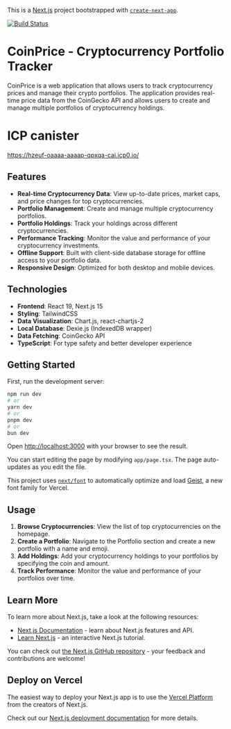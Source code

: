 This is a [Next.js](https://nextjs.org) project bootstrapped with [`create-next-app`](https://nextjs.org/docs/app/api-reference/cli/create-next-app).

[![Build Status](https://github.com/niklabh/coinprice/actions/workflows/build.yml/badge.svg)](https://github.com/niklabh/coinprice/actions/workflows/build.yml)

# CoinPrice - Cryptocurrency Portfolio Tracker

CoinPrice is a web application that allows users to track cryptocurrency prices and manage their crypto portfolios. The application provides real-time price data from the CoinGecko API and allows users to create and manage multiple portfolios of cryptocurrency holdings.

# ICP canister

https://hzeuf-oaaaa-aaaap-qpxqa-cai.icp0.io/

## Features

- **Real-time Cryptocurrency Data**: View up-to-date prices, market caps, and price changes for top cryptocurrencies.
- **Portfolio Management**: Create and manage multiple cryptocurrency portfolios.
- **Portfolio Holdings**: Track your holdings across different cryptocurrencies.
- **Performance Tracking**: Monitor the value and performance of your cryptocurrency investments.
- **Offline Support**: Built with client-side database storage for offline access to your portfolio data.
- **Responsive Design**: Optimized for both desktop and mobile devices.

## Technologies

- **Frontend**: React 19, Next.js 15
- **Styling**: TailwindCSS
- **Data Visualization**: Chart.js, react-chartjs-2
- **Local Database**: Dexie.js (IndexedDB wrapper)
- **Data Fetching**: CoinGecko API
- **TypeScript**: For type safety and better developer experience

## Getting Started

First, run the development server:

```bash
npm run dev
# or
yarn dev
# or
pnpm dev
# or
bun dev
```

Open [http://localhost:3000](http://localhost:3000) with your browser to see the result.

You can start editing the page by modifying `app/page.tsx`. The page auto-updates as you edit the file.

This project uses [`next/font`](https://nextjs.org/docs/app/building-your-application/optimizing/fonts) to automatically optimize and load [Geist](https://vercel.com/font), a new font family for Vercel.

## Usage

1. **Browse Cryptocurrencies**: View the list of top cryptocurrencies on the homepage.
2. **Create a Portfolio**: Navigate to the Portfolio section and create a new portfolio with a name and emoji.
3. **Add Holdings**: Add your cryptocurrency holdings to your portfolios by specifying the coin and amount.
4. **Track Performance**: Monitor the value and performance of your portfolios over time.

## Learn More

To learn more about Next.js, take a look at the following resources:

- [Next.js Documentation](https://nextjs.org/docs) - learn about Next.js features and API.
- [Learn Next.js](https://nextjs.org/learn) - an interactive Next.js tutorial.

You can check out [the Next.js GitHub repository](https://github.com/vercel/next.js) - your feedback and contributions are welcome!

## Deploy on Vercel

The easiest way to deploy your Next.js app is to use the [Vercel Platform](https://vercel.com/new?utm_medium=default-template&filter=next.js&utm_source=create-next-app&utm_campaign=create-next-app-readme) from the creators of Next.js.

Check out our [Next.js deployment documentation](https://nextjs.org/docs/app/building-your-application/deploying) for more details.
